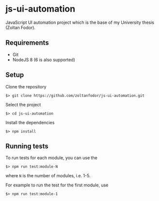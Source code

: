 # js-ui-automation

JavaScript UI automation project which is the base of my University thesis (Zoltan Fodor).

## Requirements

* Git
* NodeJS 8 (6 is also supported)

## Setup

Clone the repository
```
$> git clone https://github.com/zoltanfodor/js-ui-automation.git
```
Select the project
```
$> cd js-ui-automation
```
Install the dependencies
```
$> npm install
```

## Running tests

To run tests for each module, you can use the 

```
$> npm run test:module-N
```

where `N` is the number of modules, i.e. 1-5.

For example to run the test for the first module, use

```
$> npm run test:module-1
```